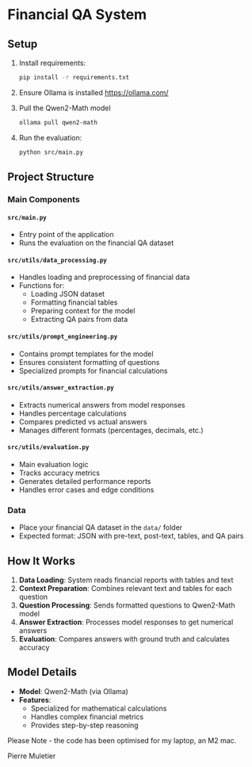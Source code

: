 # Financial QA System

## Setup
1. Install requirements:
   ```bash
   pip install -r requirements.txt
   ```

2. Ensure Ollama is installed https://ollama.com/

3. Pull the Qwen2-Math model
    ```bash
    ollama pull qwen2-math
    ```

4. Run the evaluation:
    ```bash
    python src/main.py
    ```

## Project Structure

### Main Components

#### `src/main.py`
- Entry point of the application
- Runs the evaluation on the financial QA dataset

#### `src/utils/data_processing.py`
- Handles loading and preprocessing of financial data
- Functions for:
  * Loading JSON dataset
  * Formatting financial tables
  * Preparing context for the model
  * Extracting QA pairs from data

#### `src/utils/prompt_engineering.py`
- Contains prompt templates for the model
- Ensures consistent formatting of questions
- Specialized prompts for financial calculations

#### `src/utils/answer_extraction.py`
- Extracts numerical answers from model responses
- Handles percentage calculations
- Compares predicted vs actual answers
- Manages different formats (percentages, decimals, etc.)

#### `src/utils/evaluation.py`
- Main evaluation logic
- Tracks accuracy metrics
- Generates detailed performance reports
- Handles error cases and edge conditions

### Data
- Place your financial QA dataset in the `data/` folder
- Expected format: JSON with pre-text, post-text, tables, and QA pairs

## How It Works
1. **Data Loading**: System reads financial reports with tables and text
2. **Context Preparation**: Combines relevant text and tables for each question
3. **Question Processing**: Sends formatted questions to Qwen2-Math model
4. **Answer Extraction**: Processes model responses to get numerical answers
5. **Evaluation**: Compares answers with ground truth and calculates accuracy

## Model Details
- **Model**: Qwen2-Math (via Ollama)
- **Features**:
  * Specialized for mathematical calculations
  * Handles complex financial metrics
  * Provides step-by-step reasoning

Please Note - the code has been optimised for my laptop, an M2 mac.

Pierre Muletier